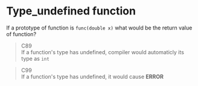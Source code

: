 # Type_undefined function

If a prototype of function is `func(double x)` what would be the return value of function?   

> C89   
If a function's type has undefined, compiler would automaticly its type as `int`   
   
> C99   
If a function's type has undefined, it would cause **ERROR**
